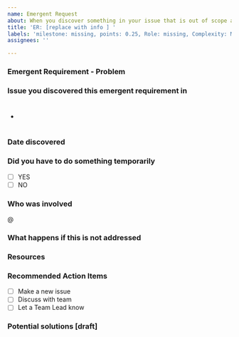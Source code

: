 ```yaml
---
name: Emergent Request
about: When you discover something in your issue that is out of scope and it needs a new issue or discussion
title: 'ER: [replace with info ] '
labels: 'milestone: missing, points: 0.25, Role: missing, Complexity: Missing, Feature: Missing, Emergent Request'
assignees: ''

---
```


### Emergent Requirement - Problem


### Issue you discovered this emergent requirement in
- #

### Date discovered 


### Did you have to do something temporarily
- [ ] YES
- [ ] NO

### Who was involved
@

### What happens if this is not addressed


### Resources


### Recommended Action Items
- [ ] Make a new issue
- [ ] Discuss with team
- [ ] Let a Team Lead know

### Potential solutions [draft]
